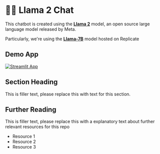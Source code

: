# 🦙💬 Llama 2 Chat

This chatbot is created using the [**Llama 2**](https://ai.meta.com/llama/) model, an open source large language model released by Meta.

Particularly, we're using the [**Llama-7B**](https://replicate.com/a16z-infra/llama7b-v2-chat) model hosted on Replicate

## Demo App

[![Streamlit App](https://static.streamlit.io/badges/streamlit_badge_black_white.svg)](https://llama2.streamlitapp.com/)

## Section Heading

This is filler text, please replace this with text for this section.

## Further Reading

This is filler text, please replace this with a explanatory text about further relevant resources for this repo
- Resource 1
- Resource 2
- Resource 3
